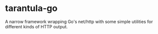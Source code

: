tarantula-go
============

A narrow framework wrapping Go's net/http with some simple utilities for different kinds of HTTP output. 